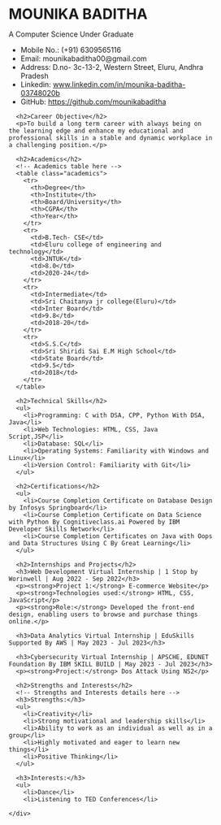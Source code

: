 
<!DOCTYPE html>
<html lang="en">
<head>
  <meta charset="UTF-8">
  <meta name="viewport" content="width=device-width, initial-scale=1.0">
  <title>Resume</title>
  <style>
    * {
    margin: 0;
    padding: 0;
    box-sizing: border-box;
}

/* Body and Content Styling */
body {
    font-family: Arial, sans-serif;
    background-color: #f0f0f0;
    margin: 0;
    padding: 0;
    overflow-x: hidden;
}

.background-image {
    background: url('https://www.pixelstalk.net/wp-content/uploads/2016/10/Binary-Code-Background-for-Desktop.jpg') no-repeat center center fixed;
    background-size: cover;
    position: fixed;
    top: 0;
    left: 0;
    width: 100%;
    height: 100%;
    z-index: -1;
}

.content {
    position: relative;
    z-index: 1;
    padding: 20px;
    background-color: rgba(0, 0, 0, 0.7);
    border-radius: 10px;
    box-shadow: 0px 0px 20px rgba(0, 0, 0, 0.3);
    animation: blink 3s infinite alternate;
    color: #eee;
    width: 80%;
    max-width: 800px;
    margin: 100px auto; /* Adjust the margin as needed */
}

@keyframes blink {
    from {
        opacity: 0.8;
    }
    to {
        opacity: 1;
    }
}

/* Header Styling */
.resume h1 {
    font-size: 36px;
    margin-bottom: 10px;
    color: #fff;
}

.subtitle {
    font-size: 18px;
    margin-bottom: 20px;
    color: #ccc;
}

/* Contact Information Styling */
.contact {
    list-style-type: none;
    margin-bottom: 20px;
}

.contact li {
    margin-bottom: 5px;
    color: #eee;
}

.contact a {
    color: #007BFF;
    text-decoration: none;
}

/* Sections Styling */
.resume h2 {
    font-size: 24px;
    margin-top: 20px;
    margin-bottom: 10px;
    color: #fff;
}

.resume h3 {
    font-size: 20px;
    margin-top: 15px;
    margin-bottom: 5px;
    color: #eee;
}

/* Academics Table Styling */
.academics {
    width: 100%;
    border-collapse: collapse;
    margin-bottom: 20px;
}

.academics th, .academics td {
    border: 1px solid #ddd;
    padding: 8px;
    text-align: center;
    color: #eee;
}

.academics th {
    background-color: #333;
}

/* Strengths and Interests Styling */
.resume ul {
    list-style-type: disc;
    margin-left: 20px;
    margin-bottom: 15px;
    color: #eee;
}

/* Background Image */


@media screen and (max-width: 768px) {
    .content {
        padding: 10px;
        width: 90%;
        margin: 50px auto; /* Adjust the margin as needed */
    }
}
  </style>
</head>
<body>
  <div class="background-image"></div>
  <div class="content">
    <div class="resume">
      <h1>MOUNIKA BADITHA</h1>
      <p class="subtitle">A Computer Science Under Graduate</p>
      <ul class="contact">
        <li>Mobile No.: (+91) 6309565116</li>
        <li>Email: mounikabaditha00@gmail.com</li>
        <li>Address: D.no- 3c-13-2, Western Street, Eluru, Andhra Pradesh</li>
        <li>Linkedin: <a href="www.linkedin.com/in/mounika-baditha-03748020b">www.linkedin.com/in/mounika-baditha-03748020b</a></li>
        <li>GitHub: <a href="https://github.com/mounikabaditha">https://github.com/mounikabaditha</a></li>
      </ul>
      
      <h2>Career Objective</h2>
      <p>To build a long term career with always being on the learning edge and enhance my educational and professional skills in a stable and dynamic workplace in a challenging position.</p>
      
      <h2>Academics</h2>
      <!-- Academics table here -->
      <table class="academics">
        <tr>
          <th>Degree</th>
          <th>Institute</th>
          <th>Board/University</th>
          <th>CGPA</th>
          <th>Year</th>
        </tr>
        <tr>
          <td>B.Tech- CSE</td>
          <td>Eluru college of engineering and technology</td>
          <td>JNTUK</td>
          <td>8.0</td>
          <td>2020-24</td>
        </tr>
        <tr>
          <td>Intermediate</td>
          <td>Sri Chaitanya jr college(Eluru)</td>
          <td>Inter Board</td>
          <td>9.8</td>
          <td>2018-20</td>
        </tr>
        <tr>
          <td>S.S.C</td>
          <td>Sri Shiridi Sai E.M High School</td>
          <td>State Board</td>
          <td>9.5</td>
          <td>2018</td>
        </tr>
      </table>
      
      <h2>Technical Skills</h2>
      <ul>
        <li>Programming: C with DSA, CPP, Python With DSA, Java</li>
        <li>Web Technologies: HTML, CSS, Java Script,JSP</li>
        <li>Database: SQL</li>
        <li>Operating Systems: Familiarity with Windows and Linux</li>
        <li>Version Control: Familiarity with Git</li>
      </ul>
      
      <h2>Certifications</h2>
      <ul>
        <li>Course Completion Certificate on Database Design by Infosys Springboard</li>
        <li>Course Completion Certificate on Data Science with Python By Cognitiveclass.ai Powered by IBM Developer Skills Network</li>
        <li>Course Completion Certificates on Java with Oops and Data Structures Using C By Great Learning</li>
      </ul>
      
      <h2>Internships and Projects</h2>
      <h3>Web Development Virtual Internship | 1 Stop by Worinwell | Aug 2022 - Sep 2022</h3>
      <p><strong>Project 1:</strong> E-commerce Website</p>
      <p><strong>Technologies used:</strong> HTML, CSS, JavaScript</p>
      <p><strong>Role:</strong> Developed the front-end design, enabling users to browse and purchase things online.</p>
       
      <h3>Data Analytics Virtual Internship | EduSkills Supported By AWS | May 2023 - Jul 2023</h3>
      
      <h3>Cybersecurity Virtual Internship | APSCHE, EDUNET Foundation By IBM SKILL BUILD | May 2023 - Jul 2023</h3>
      <p><strong>Project:</strong> Dos Attack Using NS2</p>
      
      <h2>Strengths and Interests</h2>
      <!-- Strengths and Interests details here -->
      <h3>Strengths:</h3>
      <ul>
        <li>Creativity</li>
        <li>Strong motivational and leadership skills</li>
        <li>Ability to work as an individual as well as in a group</li>
        <li>Highly motivated and eager to learn new things</li>
        <li>Positive Thinking</li>
      </ul>
      
      <h3>Interests:</h3>
      <ul>
        <li>Dance</li>
        <li>Listening to TED Conferences</li>
      
    </div>
  </div>
</body>
</html>
